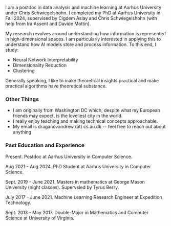 I am a postdoc in data analysis and machine learning at Aarhus University under Chris Schwiegelshohn. I completed my PhD at Aarhus University in Fall 2024, supervised by Cigdem Aslay and Chris Schwiegelshohn (with help from Ira Assent and Davide Mottin).

My research revolves around understanding how information is represented in high-dimensional spaces. I am particularly interested in applying this to understand how AI models store and process information. To this end, I study:
- Neural Network Interpretability
- Dimensionality Reduction
- Clustering

Generally speaking, I like to make theoretical insights practical and make practical algorithms have theoretical substance.

### Other Things

- I am originally from Washington DC which, despite what my European friends may expect, is the loveliest city in the world.
- I really enjoy teaching and making technical concepts approachable.
- My email is draganovandrew (at) cs.au.dk -- feel free to reach out about anything

### Past Education and Experience

Present. Postdoc at Aarhus University in Computer Science.

Aug 2021 - Aug 2024. PhD Student at Aarhus University in Computer Science.

Sept. 2019 - June 2021. Masters in mathematics at George Mason University (night classes). Supervsied by Tyrus Berry.

July 2017 - June 2021. Machine Learning Research Engineer at Expedition Technology.

Sept. 2013 - May 2017. Double-Major in Mathematics and Computer Science at University of Virginia.
